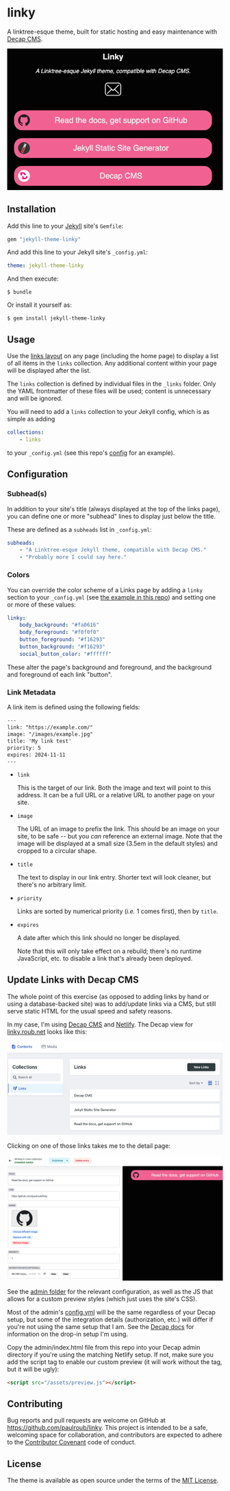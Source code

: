 # linky

A linktree-esque theme, built for static hosting and easy maintenance with [Decap CMS][decap].

<picture>
    <source srcset="images/linky-home.webp" type="image/webp">
    <img src="images/linky-home.png" alt="Linky Home Page">
</picture>

## Installation

Add this line to your [Jekyll][jekyll] site's `Gemfile`:

```ruby
gem "jekyll-theme-linky"
```

And add this line to your Jekyll site's `_config.yml`:

```yaml
theme: jekyll-theme-linky
```

And then execute:

    $ bundle

Or install it yourself as:

    $ gem install jekyll-theme-linky

## Usage

Use the [links layout][ll] on any page (including the home page) to display a list of all items in the `links` collection. Any additional content within your page will be displayed after the list.

The `links` collection is defined by individual files in the `_links` folder. Only the YAML frontmatter of these files will be used; content is unnecessary and will be ignored.

You will need to add a `links` collection to your Jekyll config, which is as simple as adding

```yml
collections:
    - links
```

to your `_config.yml` (see this repo's [config][config] for an example).


## Configuration

### Subhead(s)

In addition to your site's title (always displayed at the top of the links page), you can define one or more "subhead" lines to display just below the title.

These are defined as a `subheads` list in `_config.yml`:

```yml
subheads:
    - "A Linktree-esque Jekyll theme, compatible with Decap CMS."
    - "Probably more I could say here."
```

### Colors

You can override the color scheme of a Links page by adding a `linky` section to your `_config.yml` (see [the example in this repo][config]) and setting one or more of these values:

```yml
linky:
    body_background: "#fa0616"
    body_foreground: "#f0f0f0"
    button_foreground: "#f16293"
    button_background: "#f16293"
    social_button_color: "#ffffff"
```

These alter the page's background and foreground, and the background and foreground of each link "button".


### Link Metadata

A link item is defined using the following fields:

```
---
link: "https://example.com/"
image: "/images/example.jpg"
title: 'My link test'
priority: 5
expires: 2024-11-11
---
```

- `link`

    This is the target of our link. Both the image and text will point to this address. It can be a full URL or a relative
    URL to another page on your site.

- `image`

    The URL of an image to prefix the link. This should be an image on your site, to be safe -- but you *can* reference an external image.
    Note that the image will be displayed at a small size (3.5em in the default styles) and cropped to a circular shape.

- `title`

    The text to display in our link entry. Shorter text will look cleaner, but there's no arbitrary limit.

- `priority`

    Links are sorted by numerical priority (*i.e.* 1 comes first), then by `title`.

- `expires`

    A date after which this link should no longer be displayed.

    Note that this will only take effect on a rebuild; there's no runtime JavaScript, etc. to disable a link that's already been deployed.


## Update Links with Decap CMS

The whole point of this exercise (as opposed to adding links by hand or using a database-backed site) was to add/update links via a CMS, but still serve static HTML for the usual speed and safety reasons.

In my case, I'm using [Decap CMS][decap] and [Netlify][netlify]. The Decap view for [linky.roub.net][linky-home] looks like this:

<picture>
    <source srcset="images/decap-home.webp" type="image/webp">
    <img src="images/decap-home.png" alt="Decap CMS Home Page">
</picture>

Clicking on one of those links takes me to the detail page:

<picture>
    <source srcset="images/decap-detail.webp" type="image/webp">
    <img src="images/decap-detail.png" alt="Decap CMS Detail Page">
</picture>

See the [admin folder][admin] for the relevant configuration, as well as the JS that allows for a custom preview styles (which just uses the site's CSS).

Most of the admin's [config.yml][admin-config] will be the same regardless of your Decap setup, but some of the integration details (authorization, etc.) will differ if you're not using the same setup that I am. See the [Decap docs][decap-netlify] for information on the drop-in setup I'm using.

Copy the admin/index.html file from this repo into your Decap admin directory if you're using the matching Netlify setup. If not, make sure you add the script tag to enable our custom preview (it will work without the tag, but it will be ugly):

```html
<script src="/assets/preview.js"></script>
```

## Contributing

Bug reports and pull requests are welcome on GitHub at https://github.com/paulroub/linky. This project is intended to be a safe, welcoming space for collaboration, and contributors are expected to adhere to the [Contributor Covenant](https://www.contributor-covenant.org/) code of conduct.


## License

The theme is available as open source under the terms of the [MIT License](https://opensource.org/licenses/MIT).

[ll]: https://github.com/paulroub/linky/blob/main/_layouts/links.html
[config]: https://github.com/paulroub/linky/blob/main/_config.yml
[linky-home]: https://linky.roub.net/
[decap-home-image]: images/decap-home.png
[decap-detail-image]: images/decap-detail.png
[netlify]: https://netlify.com/
[decap]: https://decapcms.org/
[decap-netlify]: https://decapcms.org/docs/choosing-a-backend/#setup-on-netlify
[admin]: https://github.com/paulroub/linky/blob/main/admin/
[admin-config]: https://github.com/paulroub/linky/blob/main/admin/config.yml
[jekyll]: https://jekyllrb.com/

